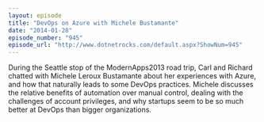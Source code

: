 ```yaml
---
layout: episode
title: "DevOps on Azure with Michele Bustamante"
date: "2014-01-28"
episode_number: "945"
episode_url: "http://www.dotnetrocks.com/default.aspx?ShowNum=945"
---
```


During the Seattle stop of the ModernApps2013 road trip, Carl and Richard chatted with Michele Leroux Bustamante about her experiences with Azure, and how that naturally leads to some DevOps practices. Michele discusses the relative benefits of automation over manual control, dealing with the challenges of account privileges, and why startups seem to be so much better at DevOps than bigger organizations.
